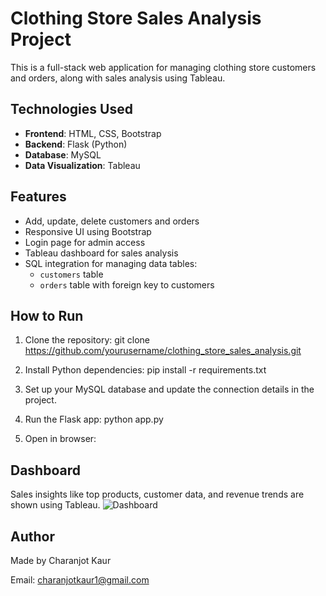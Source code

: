 
# Clothing Store Sales Analysis Project

This is a full-stack web application for managing clothing store customers and orders, along with sales analysis using Tableau.
## Technologies Used

- **Frontend**: HTML, CSS, Bootstrap
- **Backend**: Flask (Python)
- **Database**: MySQL
- **Data Visualization**: Tableau
## Features

- Add, update, delete customers and orders
- Responsive UI using Bootstrap
- Login page for admin access
- Tableau dashboard for sales analysis
- SQL integration for managing data tables:
  - `customers` table
  - `orders` table with foreign key to customers
## How to Run

1. Clone the repository:
git clone https://github.com/yourusername/clothing_store_sales_analysis.git

2. Install Python dependencies: pip install -r requirements.txt
3. Set up your MySQL database and update the connection details in the project.

4. Run the Flask app: python app.py
5. Open in browser:


## Dashboard

Sales insights like top products, customer data, and revenue trends are shown using Tableau.
![Dashboard](https://user-images.githubusercontent.com/143440107/275857720-e2d0c4cc-b07f-4062-b49f-b0b220a295de.png)


## Author

Made by Charanjot Kaur 

Email: charanjotkaur1@gmail.com
